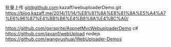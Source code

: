 
批量上传
git@github.com:kazaff/webuploaderDemo.git
https://blog.kazaff.me/2014/11/14/%E8%81%8A%E8%81%8A%E5%A4%A7%E6%96%87%E4%BB%B6%E4%B8%8A%E4%BC%A0/



https://github.com/gxrsprite/AspnetMvcWebuploaderDemo   c#
https://github.com/javanf/webUpload   nodejs
https://github.com/wangyushuai/WebUploader-Demos


